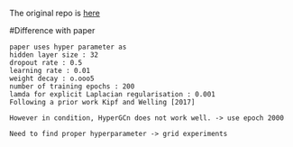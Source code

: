 The original repo is [here](https://github.com/malllabiisc/HyperGCN)



#Difference with paper

```
paper uses hyper parameter as
hidden layer size : 32
dropout rate : 0.5
learning rate : 0.01
weight decay : o.ooo5
number of training epochs : 200
lamda for explicit Laplacian regularisation : 0.001
Following a prior work Kipf and Welling [2017]

However in condition, HyperGCn does not work well. -> use epoch 2000

Need to find proper hyperparameter -> grid experiments

```
